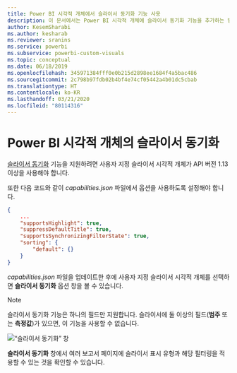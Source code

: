 ```yaml
---
title: Power BI 시각적 개체에서 슬라이서 동기화 기능 사용
description: 이 문서에서는 Power BI 시각적 개체에 슬라이서 동기화 기능을 추가하는 방법을 설명합니다.
author: KesemSharabi
ms.author: kesharab
ms.reviewer: sranins
ms.service: powerbi
ms.subservice: powerbi-custom-visuals
ms.topic: conceptual
ms.date: 06/18/2019
ms.openlocfilehash: 345971384fff0e0b215d2898ee1684f4a5bac486
ms.sourcegitcommit: 2c798b97fdb02b4bf4e74cf05442a4b01dc5cbab
ms.translationtype: HT
ms.contentlocale: ko-KR
ms.lasthandoff: 03/21/2020
ms.locfileid: "80114316"
---
```

# <a name="sync-slicers-in-power-bi-visuals"></a>Power BI 시각적 개체의 슬라이서 동기화

[슬라이서 동기화](https://docs.microsoft.com/power-bi/desktop-slicers) 기능을 지원하려면 사용자 지정 슬라이서 시각적 개체가 API 버전 1.13 이상을 사용해야 합니다.

또한 다음 코드와 같이 *capabilities.json* 파일에서 옵션을 사용하도록 설정해야 합니다.

```json
{
    ...
    "supportsHighlight": true,
    "suppressDefaultTitle": true,
    "supportsSynchronizingFilterState": true,
    "sorting": {
        "default": {}
    }
}
```

*capabilities.json* 파일을 업데이트한 후에 사용자 지정 슬라이서 시각적 개체를 선택하면 **슬라이서 동기화** 옵션 창을 볼 수 있습니다.

> [!NOTE]
> 슬라이서 동기화 기능은 하나의 필드만 지원합니다. 슬라이서에 둘 이상의 필드(**범주** 또는 **측정값**)가 있으면, 이 기능을 사용할 수 없습니다.

![“슬라이서 동기화” 창](media/enable-sync-slicers/sync-slicers-panel.png)

**슬라이서 동기화** 창에서 여러 보고서 페이지에 슬라이서 표시 유형과 해당 필터링을 적용할 수 있는 것을 확인할 수 있습니다.
